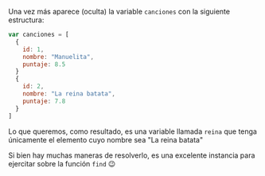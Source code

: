 Una vez más aparece (oculta) la variable `canciones` con la siguiente estructura:

``` javascript
var canciones = [
  {
    id: 1,
    nombre: "Manuelita",
    puntaje: 8.5
  }
  {
    id: 2,
    nombre: "La reina batata",
    puntaje: 7.8
  }
]
```


Lo que queremos, como resultado, es una variable llamada `reina` que tenga únicamente el elemento cuyo nombre sea "La reina batata"

Si bien hay muchas maneras de resolverlo, es una excelente instancia para ejercitar sobre la función `find` :wink: